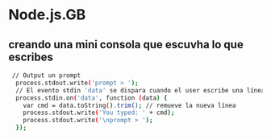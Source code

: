 # Node.js.__GB__
## creando una mini consola que escuvha lo que escribes
```bash
 // Output un prompt
  process.stdout.write('prompt > ');
  // El evento stdin 'data' se dispara cuando el user escribe una línea
  process.stdin.on('data', function (data) {
    var cmd = data.toString().trim(); // remueve la nueva línea
    process.stdout.write('You typed: ' + cmd);
    process.stdout.write('\nprompt > ');
  });

```